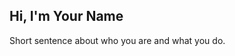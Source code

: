 <section id="greeter">
  <div class="textbox">
    <h1>Hi, I'm Your Name</h1>
    <p>Short sentence about who you are and what you do.</p>
  </div>
  <!-- Optional avatar:
  <img class="avatar" src="assets/me.jpg" alt="Portrait">
  -->
</section>